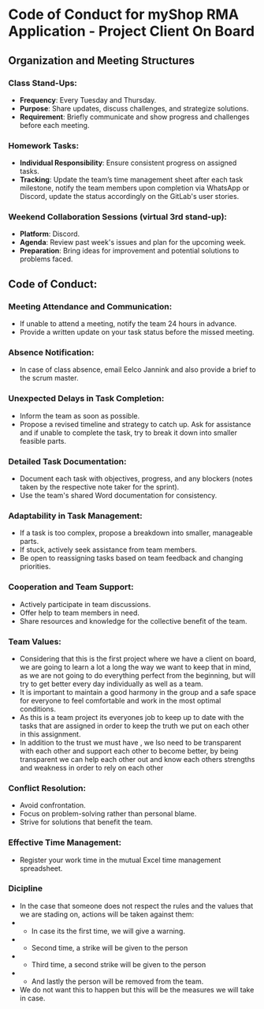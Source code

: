 # Code of Conduct for myShop RMA Application - Project Client On Board

## Organization and Meeting Structures

### Class Stand-Ups:
- **Frequency**: Every Tuesday and Thursday.
- **Purpose**: Share updates, discuss challenges, and strategize solutions.
- **Requirement**: Briefly communicate and show progress and challenges before each meeting.

### Homework Tasks:
- **Individual Responsibility**: Ensure consistent progress on assigned tasks.
- **Tracking**: Update the team’s time management sheet after each task milestone, notify the team members upon completion via WhatsApp or Discord, update the status accordingly on the GitLab's user stories.

### Weekend Collaboration Sessions (virtual 3rd stand-up):
- **Platform**: Discord.
- **Agenda**: Review past week's issues and plan for the upcoming week.
- **Preparation**: Bring ideas for improvement and potential solutions to problems faced.

## Code of Conduct:

### Meeting Attendance and Communication:
- If unable to attend a meeting, notify the team 24 hours in advance.
- Provide a written update on your task status before the missed meeting.

### Absence Notification:
- In case of class absence, email Eelco Jannink and also provide a brief to the scrum master.

### Unexpected Delays in Task Completion:
- Inform the team as soon as possible.
- Propose a revised timeline and strategy to catch up. Ask for assistance and if unable to complete the task, try to break it down into smaller feasible parts.

### Detailed Task Documentation:
- Document each task with objectives, progress, and any blockers (notes taken by the respective note taker for the sprint).
- Use the team's shared Word documentation for consistency.

### Adaptability in Task Management:
- If a task is too complex, propose a breakdown into smaller, manageable parts.
- If stuck, actively seek assistance from team members.
- Be open to reassigning tasks based on team feedback and changing priorities.

### Cooperation and Team Support:
- Actively participate in team discussions.
- Offer help to team members in need.
- Share resources and knowledge for the collective benefit of the team.

### Team Values:
- Considering that this is the first project where we have a client on board, we are going to learn a lot a long the way we want to keep that in mind, as we are not going to do everything perfect from the beginning, but will try to get better every day individually as well as a team.
- It is important to maintain a good harmony in the group and a safe space for everyone to feel comfortable and work in the most optimal conditions.
- As this is a team project its everyones job to keep up to date with the tasks that are assigned in order to keep the truth we put on each other in this assignment.
- In addition to the trust we must have , we lso need to be transparent with each other and support each other to become better, by being transparent we can help each other out and know each others strengths and weakness in order to rely on each other

### Conflict Resolution:
- Avoid confrontation.
- Focus on problem-solving rather than personal blame.
- Strive for solutions that benefit the team.

### Effective Time Management:
- Register your work time in the mutual Excel time management spreadsheet.


### Dicipline
- In the case that someone does not respect the rules and the values that we are stading on, actions will be taken against them:
-  - In case its the first time, we will give a warning.
-  - Second time, a strike will be given to the person
-  - Third time, a second strike will be given to the person
-  - And lastly the person will be removed from the team.
- We do not want this to happen but this will be the measures we will take in case.
